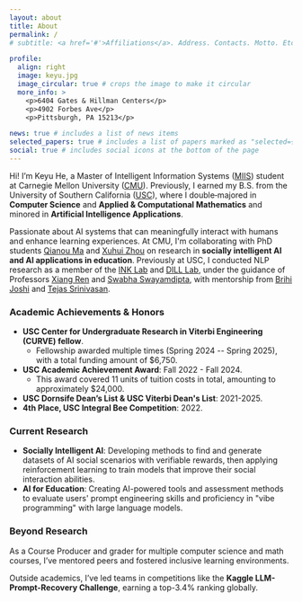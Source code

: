 ```yaml
---
layout: about
title: About
permalink: /
# subtitle: <a href='#'>Affiliations</a>. Address. Contacts. Motto. Etc.

profile:
  align: right
  image: keyu.jpg
  image_circular: true # crops the image to make it circular
  more_info: >
    <p>6404 Gates & Hillman Centers</p>
    <p>4902 Forbes Ave</p>
    <p>Pittsburgh, PA 15213</p>

news: true # includes a list of news items
selected_papers: true # includes a list of papers marked as "selected={true}"
social: true # includes social icons at the bottom of the page
---
```


Hi! I’m Keyu He, a Master of Intelligent Information Systems ([MIIS](https://miis.cs.cmu.edu/)) student at Carnegie Mellon University ([CMU](https://www.cmu.edu/)). Previously, I earned my B.S. from the University of Southern California ([USC](https://www.usc.edu/)), where I double‑majored in **Computer Science** and **Applied & Computational Mathematics** and minored in **Artificial Intelligence Applications**.

Passionate about AI systems that can meaningfully interact with humans and enhance learning experiences. At CMU, I'm collaborating with PhD students [Qianou Ma](https://qianouma.com/en/about.html) and [Xuhui Zhou](https://xuhuiz.com/) on research in **socially intelligent AI and AI applications in education**. Previously at USC, I conducted NLP research as a member of the [INK Lab](https://inklab.usc.edu/) and [DILL Lab](https://dill-lab.github.io/), under the guidance of Professors [Xiang Ren](https://www.seanre.com/) and [Swabha Swayamdipta](https://swabhs.com/), with mentorship from [Brihi Joshi](https://brihijoshi.github.io/) and [Tejas Srinivasan](https://tejas1995.github.io/).

### Academic Achievements & Honors

- **USC Center for Undergraduate Research in Viterbi Engineering (CURVE) fellow**.
  - Fellowship awarded multiple times (Spring 2024 -- Spring 2025), with a total funding amount of $6,750.
- **USC Academic Achievement Award**: Fall 2022 - Fall 2024.
  - This award covered 11 units of tuition costs in total, amounting to approximately $24,000.
- **USC Dornsife Dean’s List & USC Viterbi Dean's List**: 2021-2025.
- **4th Place, USC Integral Bee Competition**: 2022.

### Current Research

- **Socially Intelligent AI**: Developing methods to find and generate datasets of AI social scenarios with verifiable rewards, then applying reinforcement learning to train models that improve their social interaction abilities.
- **AI for Education**: Creating AI-powered tools and assessment methods to evaluate users' prompt engineering skills and proficiency in "vibe programming" with large language models.

### Beyond Research

As a Course Producer and grader for multiple computer science and math courses, I’ve mentored peers and fostered inclusive learning environments.

Outside academics, I’ve led teams in competitions like the **Kaggle LLM-Prompt-Recovery Challenge**, earning a top-3.4% ranking globally.
